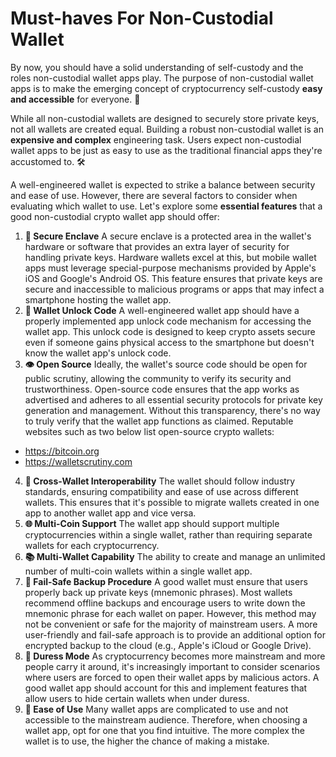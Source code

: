 # Must-haves For Non-Custodial Wallet

By now, you should have a solid understanding of self-custody and the roles non-custodial wallet apps play. The purpose of non-custodial wallet apps is to make the emerging concept of cryptocurrency self-custody **easy and accessible** for everyone. 🌟

While all non-custodial wallets are designed to securely store private keys, not all wallets are created equal. Building a robust non-custodial wallet is an **expensive and complex** engineering task. Users expect non-custodial wallet apps to be just as easy to use as the traditional financial apps they're accustomed to. 🛠️

A well-engineered wallet is expected to strike a balance between security and ease of use. However, there are several factors to consider when evaluating which wallet to use. Let's explore some **essential features** that a good non-custodial crypto wallet app should offer:

1) **🔐 Secure Enclave**
A secure enclave is a protected area in the wallet's hardware or software that provides an extra layer of security for handling private keys. Hardware wallets excel at this, but mobile wallet apps must leverage special-purpose mechanisms provided by Apple's iOS and Google's Android OS. This feature ensures that private keys are secure and inaccessible to malicious programs or apps that may infect a smartphone hosting the wallet app.
2) **🔑 Wallet Unlock Code**
A well-engineered wallet app should have a properly implemented app unlock code mechanism for accessing the wallet app. This unlock code is designed to keep crypto assets secure even if someone gains physical access to the smartphone but doesn't know the wallet app's unlock code.
3) **👁️ Open Source** 
Ideally, the wallet's source code should be open for public scrutiny, allowing the community to verify its security and trustworthiness. Open-source code ensures that the app works as advertised and adheres to all essential security protocols for private key generation and management. Without this transparency, there's no way to truly verify that the wallet app functions as claimed. Reputable websites such as two below list open-source crypto wallets:
- https://bitcoin.org
- https://walletscrutiny.com
4) **🔄 Cross-Wallet Interoperability**
The wallet should follow industry standards, ensuring compatibility and ease of use across different wallets. This ensures that it's possible to migrate wallets created in one app to another wallet app and vice versa.
5) **🌐 Multi-Coin Support**
The wallet app should support multiple cryptocurrencies within a single wallet, rather than requiring separate wallets for each cryptocurrency.
6) **📚 Multi-Wallet Capability**
The ability to create and manage an unlimited number of multi-coin wallets within a single wallet app.
7) **💾 Fail-Safe Backup Procedure**
A good wallet must ensure that users properly back up private keys (mnemonic phrases). Most wallets recommend offline backups and encourage users to write down the mnemonic phrase for each wallet on paper. However, this method may not be convenient or safe for the majority of mainstream users. A more user-friendly and fail-safe approach is to provide an additional option for encrypted backup to the cloud (e.g., Apple's iCloud or Google Drive).
8) **🚨 Duress Mode**
As cryptocurrency becomes more mainstream and more people carry it around, it's increasingly important to consider scenarios where users are forced to open their wallet apps by malicious actors. A good wallet app should account for this and implement features that allow users to hide certain wallets when under duress.
9) **🤳 Ease of Use**
Many wallet apps are complicated to use and not accessible to the mainstream audience. Therefore, when choosing a wallet app, opt for one that you find intuitive. The more complex the wallet is to use, the higher the chance of making a mistake.